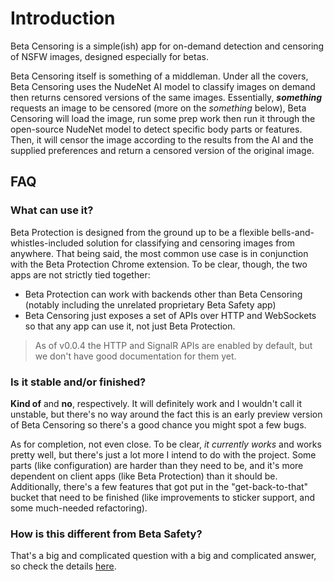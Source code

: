 # Introduction

Beta Censoring is a simple(ish) app for on-demand detection and censoring of NSFW images, designed especially for betas.

Beta Censoring itself is something of a middleman. Under all the covers, Beta Censoring uses the NudeNet AI model to classify images on demand then returns censored versions of the same images. Essentially, ***something*** requests an image to be censored (more on the _something_ below), Beta Censoring will load the image, run some prep work then run it through the open-source NudeNet model to detect specific body parts or features. Then, it will censor the image according to the results from the AI and the supplied preferences and return a censored version of the original image.

## FAQ

### What can use it?

Beta Protection is designed from the ground up to be a flexible bells-and-whistles-included solution for classifying and censoring images from anywhere. That being said, the most common use case is in conjunction with the Beta Protection Chrome extension. To be clear, though, the two apps are not strictly tied together:

  - Beta Protection can work with backends other than Beta Censoring (notably including the unrelated proprietary Beta Safety app)
  - Beta Censoring just exposes a set of APIs over HTTP and WebSockets so that any app can use it, not just Beta Protection.

> As of v0.0.4 the HTTP and SignalR APIs are enabled by default, but we don't have good documentation for them yet.

### Is it stable and/or finished?

**Kind of** and **no**, respectively. It will definitely work and I wouldn't call it unstable, but there's no way around the fact this is an early preview version of Beta Censoring so there's a good chance you might spot a few bugs.

As for completion, not even close. To be clear, _it currently works_ and works pretty well, but there's just a lot more I intend to do with the project. Some parts (like configuration) are harder than they need to be, and it's more dependent on client apps (like Beta Protection) than it should be. Additionally, there's a few features that got put in the "get-back-to-that" bucket that need to be finished (like improvements to sticker support, and some much-needed refactoring).

### How is this different from Beta Safety?

That's a big and complicated question with a big and complicated answer, so check the details [here](content/beta-safety.md).